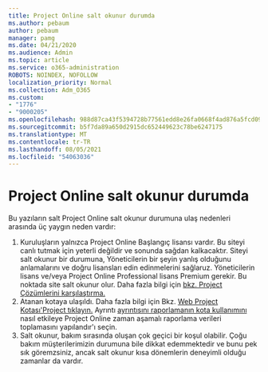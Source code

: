 ```yaml
---
title: Project Online salt okunur durumda
ms.author: pebaum
author: pebaum
manager: pamg
ms.date: 04/21/2020
ms.audience: Admin
ms.topic: article
ms.service: o365-administration
ROBOTS: NOINDEX, NOFOLLOW
localization_priority: Normal
ms.collection: Adm_O365
ms.custom:
- "1776"
- "9000205"
ms.openlocfilehash: 988d87ca43f5394728b77561edd8e26fa0668f4ad876a5fcd09cf739092a4d6d
ms.sourcegitcommit: b5f7da89a650d2915dc652449623c78be6247175
ms.translationtype: MT
ms.contentlocale: tr-TR
ms.lasthandoff: 08/05/2021
ms.locfileid: "54063036"
---
```

# <a name="project-online-is-in-a-read-only-state"></a>Project Online salt okunur durumda

Bu yazıların salt Project Online salt okunur durumuna ulaş nedenleri arasında üç yaygın neden vardır:

1. Kuruluşların yalnızca Project Online Başlangıç lisansı vardır. Bu siteyi canlı tutmak için yeterli değildir ve sonunda sağdan kalkacaktır. Siteyi salt okunur bir durumuna, Yöneticilerin bir şeyin yanlış olduğunu anlamalarını ve doğru lisansları edin edinmelerini sağlaruz. Yöneticilerin lisans ve/veya Project Online Professional lisans Premium gerekir. Bu noktada site salt okunur olur. Daha fazla bilgi için [bkz. Project Çözümlerini karşılaştırma.](https://products.office.com/project/compare-microsoft-project-management-software?tab=1)
2. Atanan kotaya ulaşıldı. Daha fazla bilgi için Bkz. [Web Project Kotası'Project tıklayın.](https://docs.microsoft.com/projectonline/tune-project-online-performance#project-web-app-quota) Ayrıntı [ayrıntısını raporlamanın kota kullanımını](https://docs.microsoft.com/ProjectOnline/configure-rollup-of-timephased-reporting-data-in-project-online) nasıl etkileye Project Online zaman aşamalı raporlama verileri toplamasını yapılandır'ı seçin.
3. Salt okunur, bakım sırasında oluşan çok geçici bir koşul olabilir. Çoğu bakım müşterilerimizin durumuna bile dikkat edemmektedir ve bunu pek sık göremzsiniz, ancak salt okunur kısa dönemlerin deneyimli olduğu zamanlar da vardır.
